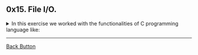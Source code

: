 ## 0x15. File I/O.

<details>
<summary>In this exercise we worked with the functionalities of C programming language like: </summary>
<br>

- File descriptors 
- System calls

</details>

---

[Back Button](https://github.com/FatChicken277/holbertonschool-low_level_programming)